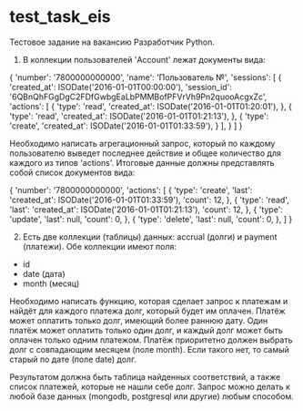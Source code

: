 # test_task_eis
Тестовое задание на вакансию Разработчик Python. 

1) В коллекции пользователей 'Account' лежат документы вида:

{
    'number': '7800000000000',
    'name': 'Пользователь №',
    'sessions': [
        {
            'created_at': ISODate('2016-01-01T00:00:00'),
            'session_id': '6QBnQhFGgDgC2FDfGwbgEaLbPMMBofPFVrVh9Pn2quooAcgxZc',
            'actions': [
                {
                    'type': 'read',
                    'created_at': ISODate('2016-01-01T01:20:01'),
                },
                {
                    'type': 'read',
                    'created_at': ISODate('2016-01-01T01:21:13'),
                },
                {
                    'type': 'create',
                    'created_at': ISODate('2016-01-01T01:33:59'),
                }
            ],
        }
    ]
}

Необходимо написать агрегационный запрос, который по каждому пользователю выведет последнее действие
и общее количество для каждого из типов 'actions'. Итоговые данные должны представлять собой
список документов вида:

{
    'number': '7800000000000',
    'actions': [
        {
            'type': 'create',
            'last': 'created_at': ISODate('2016-01-01T01:33:59'),
            'count': 12,
        },
        {
            'type': 'read',
            'last': 'created_at': ISODate('2016-01-01T01:21:13'),
            'count': 12,
        },
        {
            'type': 'update',
            'last': null,
            'count': 0,
        },
        {
            'type': 'delete',
            'last': null,
            'count': 0,
        },
    ]
}

2) Есть две коллекции (таблицы) данных: accrual (долги) и payment (платежи). Обе коллекции имеют поля:

- id
- date (дата)
- month (месяц)

Необходимо написать функцию, которая сделает запрос к платежам и найдёт для каждого платежа долг, который будет им оплачен. Платёж может оплатить только долг, имеющий более раннюю дату. Один платёж может оплатить только один долг, и каждый долг может быть оплачен только одним платежом. Платёж приоритетно должен выбрать долг с совпадающим месяцем (поле month). Если такого нет, то самый старый по дате (поле date) долг.

Результатом должна быть таблица найденных соответствий, а также список платежей, которые не нашли себе долг.
Запрос можно делать к любой базе данных (mongodb, postgresql или другие) любым способом.
